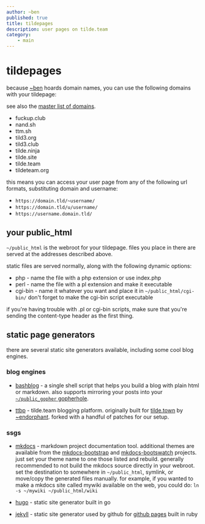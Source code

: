 ```yaml
---
author: ~ben
published: true
title: tildepages
description: user pages on tilde.team
category: 
    - main
---
```


# tildepages


because [~ben](https://tilde.team/~ben/) hoards domain names, you can 
use the following domains with your tildepage:

see also the [master list of domains](domains).

* fuckup.club
* nand.sh
* ttm.sh
* tild3.org
* tild3.club
* tilde.ninja
* tilde.site
* tilde.team
* tildeteam.org

this means you can access your user page from any of the following 
url formats, substituting domain and username:

* `https://domain.tld/~username/`
* `https://domain.tld/u/username/`
* `https://username.domain.tld/`

## your public\_html

`~/public_html` is the webroot for your tildepage. files you place in there
are served at the addresses described above.

static files are served normally, along with the following dynamic options:
* php - name the file with a php extension or use index.php
* perl - name the file with a pl extension and make it executable
* cgi-bin - name it whatever you want and place it in `~/public_html/cgi-bin/`
    don't forget to make the cgi-bin script executable

if you're having trouble with .pl or cgi-bin scripts, make sure that you're
sending the content-type header as the first thing.

## static page generators

there are several static site generators available, including some cool blog
engines.

### blog engines

* [bashblog](tildeblogs) - a single shell script that helps you build a blog
    with plain html or markdown. also supports mirroring your posts into your
    [`~/public_gopher` gopherhole](gopher).

* [ttbp](ttbp) - tilde.team blogging platform. originally built for [tilde.town](
https://tilde.town/) by [~endorphant](https://tilde.town/~endorphant/). forked
with a handful of patches for our setup.

### ssgs

* [mkdocs](https://www.mkdocs.org) - markdown project documentation tool. 
additional themes are available from the [mkdocs-bootstrap](
http://mkdocs.github.io/mkdocs-bootstrap/) and [mkdocs-bootswatch](
http://mkdocs.github.io/mkdocs-bootswatch/) projects. just set your theme name
to one those listed and rebuild. generally recommended to not build the mkdocs
source directly in your webroot. set the destination to somewhere in `~/public_html`,
symlink, or move/copy the generated files manually. for example, if you wanted to
make a mkdocs site called mywiki available on the web, you could do:
`ln -s ~/mywiki ~/public_html/wiki`

* [hugo](https://gohugo.io/) - static site generator built in go

* [jekyll](https://jekyllrb.com/) - static site generator used by github for 
[github pages](https://pages.github.com) built in ruby


